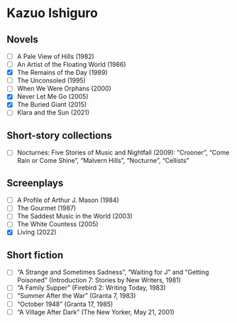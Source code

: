 # Kazuo Ishiguro

## Novels
- [ ] A Pale View of Hills (1982)
- [ ] An Artist of the Floating World (1986)
- [x] The Remains of the Day (1989)
- [ ] The Unconsoled (1995)
- [ ] When We Were Orphans (2000)
- [x] Never Let Me Go (2005)
- [x] The Buried Giant (2015)
- [ ] Klara and the Sun (2021)

## Short-story collections
- [ ] Nocturnes: Five Stories of Music and Nightfall (2009): “Crooner”,
      “Come Rain or Come Shine”, “Malvern Hills”, “Nocturne”, “Cellists”

## Screenplays
- [ ] A Profile of Arthur J. Mason (1984)
- [ ] The Gourmet (1987)
- [ ] The Saddest Music in the World (2003)
- [ ] The White Countess (2005)
- [x] Living (2022)

## Short fiction
- [ ] “A Strange and Sometimes Sadness”, “Waiting for J” and “Getting Poisoned” (Introduction 7: Stories by New Writers, 1981)
- [ ] “A Family Supper” (Firebird 2: Writing Today, 1983)
- [ ] “Summer After the War” (Granta 7, 1983)
- [ ] “October 1948” (Granta 17, 1985)
- [ ] “A Village After Dark” (The New Yorker, May 21, 2001)
